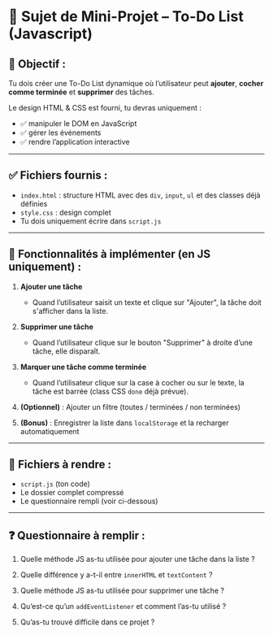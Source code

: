 # 📄 Sujet de Mini-Projet – To-Do List (Javascript)

## 🎯 Objectif :
Tu dois créer une To-Do List dynamique où l’utilisateur peut **ajouter**, **cocher comme terminée** et **supprimer** des tâches.

Le design HTML & CSS est fourni, tu devras uniquement :
- ✅ manipuler le DOM en JavaScript  
- ✅ gérer les événements  
- ✅ rendre l’application interactive

---

## ✅ Fichiers fournis :
- `index.html` : structure HTML avec des `div`, `input`, `ul` et des classes déjà définies  
- `style.css` : design complet  
- Tu dois uniquement écrire dans `script.js`

---

## 📌 Fonctionnalités à implémenter (en JS uniquement) :

1. **Ajouter une tâche**
   - Quand l’utilisateur saisit un texte et clique sur "Ajouter", la tâche doit s'afficher dans la liste.

2. **Supprimer une tâche**
   - Quand l’utilisateur clique sur le bouton "Supprimer" à droite d’une tâche, elle disparaît.

3. **Marquer une tâche comme terminée**
   - Quand l’utilisateur clique sur la case à cocher ou sur le texte, la tâche est barrée (class CSS `done` déjà prévue).

4. **(Optionnel)** : Ajouter un filtre (toutes / terminées / non terminées)

5. **(Bonus)** : Enregistrer la liste dans `localStorage` et la recharger automatiquement

---

## 📁 Fichiers à rendre :
- `script.js` (ton code)
- Le dossier complet compressé
- Le questionnaire rempli (voir ci-dessous)

---

## ❓ Questionnaire à remplir :

1. Quelle méthode JS as-tu utilisée pour ajouter une tâche dans la liste ?

2. Quelle différence y a-t-il entre `innerHTML` et `textContent` ?

3. Quelle méthode JS as-tu utilisée pour supprimer une tâche ?

4. Qu’est-ce qu’un `addEventListener` et comment l’as-tu utilisé ?

5. Qu’as-tu trouvé difficile dans ce projet ?
